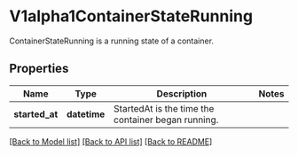 # V1alpha1ContainerStateRunning

ContainerStateRunning is a running state of a container.
## Properties
Name | Type | Description | Notes
------------ | ------------- | ------------- | -------------
**started_at** | **datetime** | StartedAt is the time the container began running. | 

[[Back to Model list]](../README.md#documentation-for-models) [[Back to API list]](../README.md#documentation-for-api-endpoints) [[Back to README]](../README.md)


